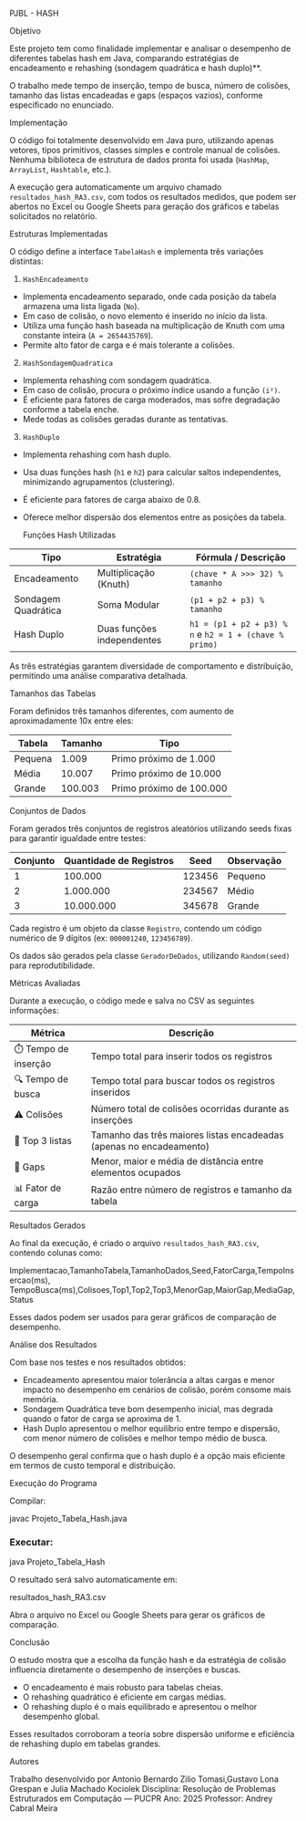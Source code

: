 PJBL - HASH

 Objetivo

Este projeto tem como finalidade implementar e analisar o desempenho de diferentes tabelas hash em Java, comparando estratégias de encadeamento e rehashing (sondagem quadrática e hash duplo)**.

O trabalho mede tempo de inserção, tempo de busca, número de colisões, tamanho das listas encadeadas e gaps (espaços vazios), conforme especificado no enunciado.


 Implementação

O código foi totalmente desenvolvido em Java puro, utilizando apenas vetores, tipos primitivos, classes simples e controle manual de colisões.
Nenhuma biblioteca de estrutura de dados pronta foi usada (`HashMap`, `ArrayList`, `Hashtable`, etc.).

A execução gera automaticamente um arquivo chamado `resultados_hash_RA3.csv`, com todos os resultados medidos, que podem ser abertos no Excel ou Google Sheets para geração dos gráficos e tabelas solicitados no relatório.


 Estruturas Implementadas

O código define a interface `TabelaHash` e implementa três variações distintas:

 1.  `HashEncadeamento`

* Implementa encadeamento separado, onde cada posição da tabela armazena uma lista ligada (`No`).
* Em caso de colisão, o novo elemento é inserido no início da lista.
* Utiliza uma função hash baseada na multiplicação de Knuth com uma constante inteira (`A = 2654435769`).
* Permite alto fator de carga e é mais tolerante a colisões.

 2.  `HashSondagemQuadratica`

* Implementa rehashing com sondagem quadrática.
* Em caso de colisão, procura o próximo índice usando a função `(i²)`.
* É eficiente para fatores de carga moderados, mas sofre degradação conforme a tabela enche.
* Mede todas as colisões geradas durante as tentativas.

 3. `HashDuplo`

* Implementa rehashing com hash duplo.
* Usa duas funções hash (`h1` e `h2`) para calcular saltos independentes, minimizando agrupamentos (clustering).
* É eficiente para fatores de carga abaixo de 0.8.
* Oferece melhor dispersão dos elementos entre as posições da tabela.



  Funções Hash Utilizadas

| Tipo                | Estratégia                 | Fórmula / Descrição                                      |
| ------------------- | -------------------------- | -------------------------------------------------------- |
| Encadeamento        | Multiplicação (Knuth)      | `(chave * A >>> 32) % tamanho`                           |
| Sondagem Quadrática | Soma Modular               | `(p1 + p2 + p3) % tamanho`                               |
| Hash Duplo          | Duas funções independentes | `h1 = (p1 + p2 + p3) % n`  e  `h2 = 1 + (chave % primo)` |

As três estratégias garantem diversidade de comportamento e distribuição, permitindo uma análise comparativa detalhada.



 Tamanhos das Tabelas

Foram definidos três tamanhos diferentes, com aumento de aproximadamente 10x entre eles:

| Tabela  | Tamanho | Tipo                     |
| ------- | ------- | ------------------------ |
| Pequena | 1.009   | Primo próximo de 1.000   |
| Média   | 10.007  | Primo próximo de 10.000  |
| Grande  | 100.003 | Primo próximo de 100.000 |



 Conjuntos de Dados

Foram gerados três conjuntos de registros aleatórios utilizando seeds fixas para garantir igualdade entre testes:

| Conjunto | Quantidade de Registros | Seed   | Observação |
| -------- | ----------------------- | ------ | ---------- |
| 1        | 100.000                 | 123456 | Pequeno    |
| 2        | 1.000.000               | 234567 | Médio      |
| 3        | 10.000.000              | 345678 | Grande     |

Cada registro é um objeto da classe `Registro`, contendo um código numérico de 9 dígitos (ex: `000001240`, `123456789`).

Os dados são gerados pela classe `GeradorDeDados`, utilizando `Random(seed)` para reprodutibilidade.


 Métricas Avaliadas

Durante a execução, o código mede e salva no CSV as seguintes informações:

| Métrica              | Descrição                                                           |
| -------------------- | ------------------------------------------------------------------- |
| ⏱️ Tempo de inserção | Tempo total para inserir todos os registros                         |
| 🔍 Tempo de busca    | Tempo total para buscar todos os registros inseridos                |
| ⚠️ Colisões          | Número total de colisões ocorridas durante as inserções             |
| 🧾 Top 3 listas      | Tamanho das três maiores listas encadeadas (apenas no encadeamento) |
| 🧮 Gaps              | Menor, maior e média de distância entre elementos ocupados          |
| 📊 Fator de carga    | Razão entre número de registros e tamanho da tabela                 |



 Resultados Gerados

Ao final da execução, é criado o arquivo `resultados_hash_RA3.csv`, contendo colunas como:


Implementacao,TamanhoTabela,TamanhoDados,Seed,FatorCarga,TempoInsercao(ms),
TempoBusca(ms),Colisoes,Top1,Top2,Top3,MenorGap,MaiorGap,MediaGap,Status


Esses dados podem ser usados para gerar gráficos de comparação de desempenho.


 Análise dos Resultados

Com base nos testes e nos resultados obtidos:

* Encadeamento apresentou maior tolerância a altas cargas e menor impacto no desempenho em cenários de colisão, porém consome mais memória.
* Sondagem Quadrática teve bom desempenho inicial, mas degrada quando o fator de carga se aproxima de 1.
* Hash Duplo apresentou o melhor equilíbrio entre tempo e dispersão, com menor número de colisões e melhor tempo médio de busca.

O desempenho geral confirma que o hash duplo é a opção mais eficiente em termos de custo temporal e distribuição.



 Execução do Programa

 Compilar:


javac Projeto_Tabela_Hash.java


### Executar:

java Projeto_Tabela_Hash

O resultado será salvo automaticamente em:


resultados_hash_RA3.csv


Abra o arquivo no Excel ou Google Sheets para gerar os gráficos de comparação.



 Conclusão

O estudo mostra que a escolha da função hash e da estratégia de colisão influencia diretamente o desempenho de inserções e buscas.

* O encadeamento é mais robusto para tabelas cheias.
* O rehashing quadrático é eficiente em cargas médias.
* O rehashing duplo é o mais equilibrado e apresentou o melhor desempenho global.

Esses resultados corroboram a teoria sobre dispersão uniforme e eficiência de rehashing duplo em tabelas grandes.



 Autores

Trabalho desenvolvido por Antonio Bernardo Zilio Tomasi,Gustavo Lona Grespan e Julia Machado Kociolek
Disciplina: Resolução de Problemas Estruturados em Computação  — PUCPR
Ano: 2025
Professor: Andrey Cabral Meira
